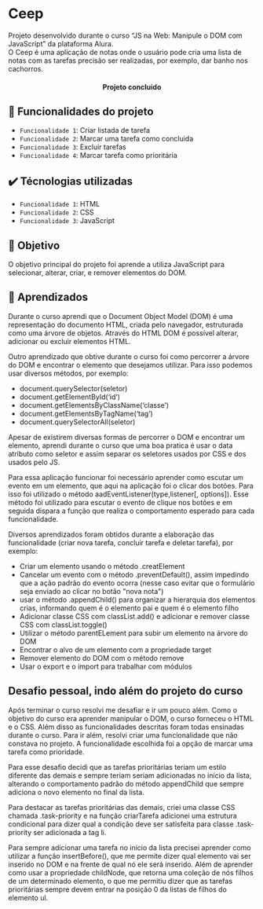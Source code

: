 # Ceep
Projeto desenvolvido durante o curso “JS na Web: Manipule o DOM com JavaScript” da plataforma Alura.  
O Ceep é uma aplicação de notas onde o usuário pode cria uma lista de notas com as tarefas precisão ser realizadas, por exemplo, dar banho nos cachorros. 

<h4 align="center"> 
    Projeto concluido
</h4>

## :hammer: Funcionalidades do projeto

- `Funcionalidade 1`: Criar listada de tarefa
- `Funcionalidade 2`: Marcar uma tarefa como concluida
- `Funcionalidade 3`: Excluir tarefas
- `Funcionalidade 4`: Marcar tarefa como prioritária

## :heavy_check_mark: Técnologias utilizadas

- `Funcionalidade 1`: HTML
- `Funcionalidade 2`: CSS
- `Funcionalidade 3`: JavaScript

## :dart: Objetivo

O objetivo principal do projeto foi aprende a utiliza JavaScript para selecionar, alterar, criar, e remover elementos do DOM.

## :closed_book: Aprendizados 

Durante o curso aprendi que o Document Object Model (DOM) é uma representação do documento HTML, criada pelo navegador, estruturada como uma árvore de objetos. Através do HTML DOM é possível alterar, adicionar ou excluir elementos HTML.

Outro aprendizado que obtive durante o curso foi como percorrer a árvore do DOM e encontrar o elemento que desejamos utilizar. Para isso podemos usar diversos métodos, por exemplo: 

* document.querySelector(seletor)
* document.getElementById(‘id’)
* document.getElementsByClassName(‘classe’)
* document.getElementsByTagName(‘tag’)
* document.querySelectorAll(seletor)

Apesar de existirem diversas formas de percorrer o DOM e encontrar um elemento, aprendi durante o curso que uma boa pratica é usar o data atributo como seletor e assim separar os seletores usados por CSS e dos usados pelo JS. 

Para essa aplicação funcionar foi necessário aprender como escutar um evento em um elemento, que aqui na aplicação foi o clicar dos botões. Para isso foi utilizado o método aadEventListener(type,listener[, options]).
Esse método foi utilizado para escutar o evento de clique nos botões e em seguida dispara a função que realiza o comportamento esperado para cada funcionalidade. 

Diversos aprendizados foram obtidos durante a elaboração das funcionalidade (criar nova tarefa, concluir tarefa e deletar tarefa), por exemplo:

* Criar um elemento usando o método .creatElement
* Cancelar um evento com o método .preventDefault(), assim impedindo que a ação padrão do evento ocorra (nesse caso evitar que o formulário seja enviado ao clicar no botão "nova nota")
* usar o método .appendChild() para organizar a hierarquia dos elementos crias, informando quem é o elemento pai e quem é o elemento filho
* Adicionar classe CSS com classList.add() e adicionar e remover classe CSS com classList.toggle()
* Utilizar o método parentELement para subir um elemento na árvore do DOM
* Encontrar o alvo de um elemento com a propriedade target
* Remover elemento do DOM com o método remove
* Usar o export e o import para trabalhar com módulos

## Desafio pessoal, indo além do projeto do curso

Após terminar o curso resolvi me desafiar e ir um pouco além. Como o objetivo do curso era aprender manipular o DOM, o curso forneceu o HTML e o CSS. Além disso as funcionalidades descritas foram todas ensinadas durante o curso. 
Para ir além, resolvi criar uma funcionalidade que não constava no projeto. A funcionalidade escolhida foi a opção de marcar uma tarefa como prioridade. 

Para esse desafio decidi que as tarefas prioritárias teriam um estilo diferente das demais e sempre teriam seriam adicionadas no início da lista, alterando o comportamento padrão do método appendChild que sempre adiciona o novo elemento no final da lista. 

Para destacar as tarefas prioritárias das demais, criei uma classe CSS chamada .task-priority e na função criarTarefa adicionei uma estrutura condicional para dizer qual a condição deve ser satisfeita para classe .task-priority ser adicionada a tag li.

Para sempre adicionar uma tarefa no início da lista precisei aprender como utilizar a função insertBefore(), que me permite dizer qual elemento vai ser inserido no DOM e na frente de qual nó ele será inserido. Além de aprender como usar a propriedade childNode, que retorna uma coleção de nós filhos de um determinado elemento, o que me permitiu dizer que as tarefas prioritárias sempre devem entrar na posição 0 da listas de filhos do elemento ul.







